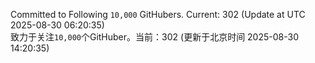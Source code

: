 Committed to Following `10,000` GitHubers. Current: <!-- FOLLOWING_COUNT -->302<!-- FOLLOWING_COUNT --> (Update at UTC <!-- LAST_UPDATED -->2025-08-30 06:20:35<!-- LAST_UPDATED -->)<br>
致力于关注`10,000`个GitHuber。当前：<!-- FOLLOWING_COUNT -->302<!-- FOLLOWING_COUNT --> (更新于北京时间 <!-- LAST_UPDATED_CST -->2025-08-30 14:20:35<!-- LAST_UPDATED_CST -->)
